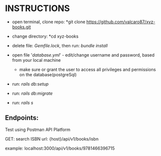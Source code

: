 # INSTRUCTIONS

* open terminal, clone repo: *git clone https://github.com/valcaro87/xyz-books.git

* change directory: *cd xyz-books
* delete file: *Gemfile.lock*, then run: *bundle install*

* open file '*database.yml*' - edit/change username and password, based from your local machine
  * make sure or grant the user to access all privileges and permissions on the database(postgreSql)

* run: *rails db:setup*
* run: *rails db:migrate*
* run: *rails s*

## Endpoints:
Test using Postman API Platform

GET: search ISBN 
url: {host}/api/v1/books/isbn

example: localhost:3000/api/v1/books/9781466396715

